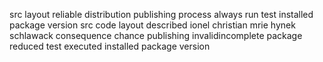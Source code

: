 src layout reliable distribution publishing process always run test installed package version src code layout described ionel christian mrie hynek schlawack consequence chance publishing invalidincomplete package reduced test executed installed package version